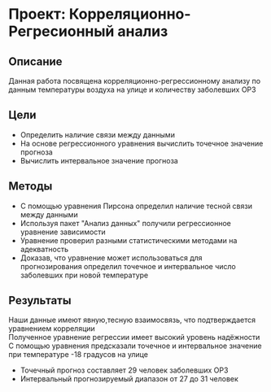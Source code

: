 # Проект: Корреляционно-Регресионный анализ
## Описание
Данная работа посвящена корреляционно-регрессионному анализу по данным температуры воздуха на улице и количеству заболевших ОРЗ 


## Цели
- Определить наличие связи между данными
- На основе регрессионного уравнения вычислить точечное значение прогноза
- Вычислить интервальное значение прогноза


## Методы
- С помощью уравнения Пирсона определил наличие тесной связи между данными
- Используя пакет "Анализ данных" получили регрессионное уравнение зависимости
- Уравнение проверил разными статистическими методами на адекватность
- Доказав, что уравнение может использоваться для прогнозирования определил точечное и интервальное число заболевших при новой температуре

  

## Результаты

Наши данные имеют явную,тесную взаимосвязь, что подтверждается уравнением корреляции    
Полученное уравнение регрессии имеет высокий уровень надёжности    
С помощью уравнения предсказали точечное и интервальное значение при температуре -18 градусов на улице  
- Точечный прогноз составляет 29 человек заболевших ОРЗ
- Интервальный прогнозируемый диапазон от 27 до 31 человек 
